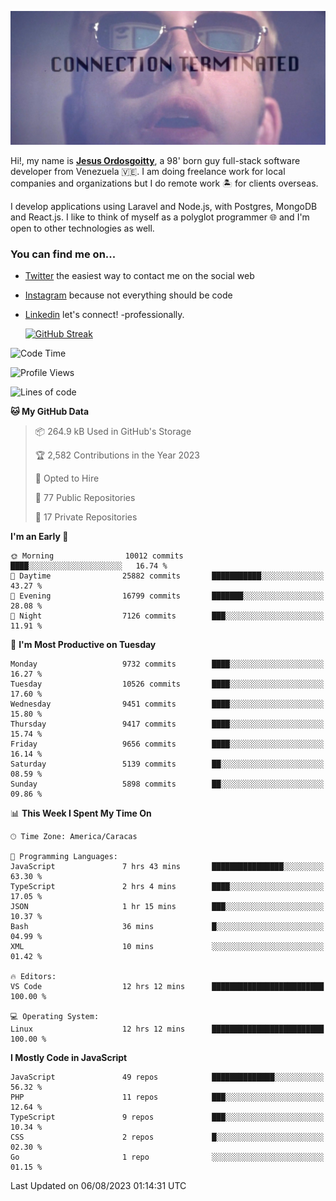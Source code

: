 ![hackers movie reference](./disconnected.jpg)

Hi!, my name is [**Jesus Ordosgoitty**](https://jodaz.xyz), a 98' born guy full-stack software developer from Venezuela 🇻🇪. I am doing freelance work for local companies and organizations but I do remote work 🏝️ for clients overseas. 

I develop applications using Laravel and Node.js, with Postgres, MongoDB and React.js. I like to think of myself as a polyglot programmer 🌐 and I'm open to other technologies as well.

### You can find me on...

- [Twitter](https://twitter.com/jodaz_) the easiest way to contact me on the social web
- [Instagram](https://instagram.com/jodaz_) because not everything should be code
- [Linkedin](https://linkedin.com/in/jodaz) let's connect! -professionally.


    [![GitHub Streak](https://streak-stats.demolab.com?user=jodaz&theme=tokyonight)](https://git.io/streak-stats)

<!--START_SECTION:waka-->
![Code Time](http://img.shields.io/badge/Code%20Time-4%2C126%20hrs%2029%20mins-blue)

![Profile Views](http://img.shields.io/badge/Profile%20Views-0-blue)

![Lines of code](https://img.shields.io/badge/From%20Hello%20World%20I%27ve%20Written-97.0%20million%20lines%20of%20code-blue)

**🐱 My GitHub Data** 

> 📦 264.9 kB Used in GitHub's Storage 
 > 
> 🏆 2,582 Contributions in the Year 2023
 > 
> 💼 Opted to Hire
 > 
> 📜 77 Public Repositories 
 > 
> 🔑 17 Private Repositories 
 > 
**I'm an Early 🐤** 

```text
🌞 Morning                10012 commits       ████░░░░░░░░░░░░░░░░░░░░░   16.74 % 
🌆 Daytime                25882 commits       ███████████░░░░░░░░░░░░░░   43.27 % 
🌃 Evening                16799 commits       ███████░░░░░░░░░░░░░░░░░░   28.08 % 
🌙 Night                  7126 commits        ███░░░░░░░░░░░░░░░░░░░░░░   11.91 % 
```
📅 **I'm Most Productive on Tuesday** 

```text
Monday                   9732 commits        ████░░░░░░░░░░░░░░░░░░░░░   16.27 % 
Tuesday                  10526 commits       ████░░░░░░░░░░░░░░░░░░░░░   17.60 % 
Wednesday                9451 commits        ████░░░░░░░░░░░░░░░░░░░░░   15.80 % 
Thursday                 9417 commits        ████░░░░░░░░░░░░░░░░░░░░░   15.74 % 
Friday                   9656 commits        ████░░░░░░░░░░░░░░░░░░░░░   16.14 % 
Saturday                 5139 commits        ██░░░░░░░░░░░░░░░░░░░░░░░   08.59 % 
Sunday                   5898 commits        ██░░░░░░░░░░░░░░░░░░░░░░░   09.86 % 
```


📊 **This Week I Spent My Time On** 

```text
🕑︎ Time Zone: America/Caracas

💬 Programming Languages: 
JavaScript               7 hrs 43 mins       ████████████████░░░░░░░░░   63.30 % 
TypeScript               2 hrs 4 mins        ████░░░░░░░░░░░░░░░░░░░░░   17.05 % 
JSON                     1 hr 15 mins        ███░░░░░░░░░░░░░░░░░░░░░░   10.37 % 
Bash                     36 mins             █░░░░░░░░░░░░░░░░░░░░░░░░   04.99 % 
XML                      10 mins             ░░░░░░░░░░░░░░░░░░░░░░░░░   01.42 % 

🔥 Editors: 
VS Code                  12 hrs 12 mins      █████████████████████████   100.00 % 

💻 Operating System: 
Linux                    12 hrs 12 mins      █████████████████████████   100.00 % 
```

**I Mostly Code in JavaScript** 

```text
JavaScript               49 repos            ██████████████░░░░░░░░░░░   56.32 % 
PHP                      11 repos            ███░░░░░░░░░░░░░░░░░░░░░░   12.64 % 
TypeScript               9 repos             ███░░░░░░░░░░░░░░░░░░░░░░   10.34 % 
CSS                      2 repos             █░░░░░░░░░░░░░░░░░░░░░░░░   02.30 % 
Go                       1 repo              ░░░░░░░░░░░░░░░░░░░░░░░░░   01.15 % 
```




 Last Updated on 06/08/2023 01:14:31 UTC
<!--END_SECTION:waka-->
